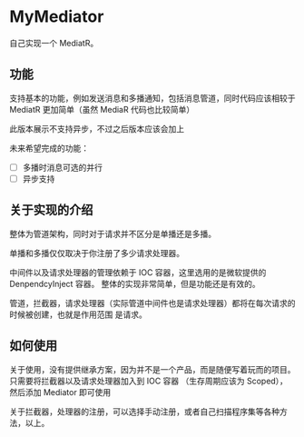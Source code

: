 # MyMediator

自己实现一个 MediatR。

## 功能

支持基本的功能，例如发送消息和多播通知，包括消息管道，同时代码应该相较于 MediatR 更加简单（虽然 MediaR 代码也比较简单）

此版本展示不支持异步，不过之后版本应该会加上

未来希望完成的功能：

- [ ] 多播时消息可选的并行
- [ ] 异步支持

## 关于实现的介绍

整体为管道架构，同时对于请求并不区分是单播还是多播。

单播和多播仅仅取决于你注册了多少请求处理器。

中间件以及请求处理器的管理依赖于 IOC 容器，这里选用的是微软提供的 DenpendcyInject 容器。
整体的实现非常简单，但是功能还是有效的。

管道，拦截器，请求处理器（实际管道中间件也是请求处理器）都将在每次请求的时候被创建，也就是作用范围
是请求。

## 如何使用

关于使用，没有提供继承方案，因为并不是一个产品，而是随便写着玩而的项目。只需要将拦截器以及请求处理器加入到 IOC 容器
（生存周期应该为 Scoped），然后添加 Mediator 即可使用

关于拦截器，处理器的注册，可以选择手动注册，或者自己扫描程序集等各种方法，以上。
